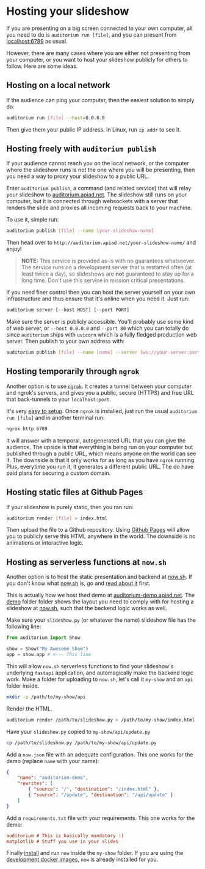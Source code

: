 # Hosting your slideshow

If you are presenting on a big screen connected to your own computer, all you need to do is
`auditorium run [file]`, and you can present from [localhost:6789](http://localhost:6789) as usual.

However, there are many cases where you are either not presenting from your computer, or you want
to host your slideshow publicly for others to follow. Here are some ideas.

## Hosting on a local network

If the audience can ping your computer, then the easiest solution to
simply do:

```bash
auditorium run [file] --host=0.0.0.0
```
Then give them your public IP address. In Linux, run `ip addr` to see it.

## Hosting freely with `auditorium publish`

If your audience cannot reach you on the local network, or the computer
where the slideshow runs is not the one where you will be presenting, then
you need a way to proxy your slideshow to a public URL.

Enter `auditorium publish`, a command (and related service) that will relay
your slideshow to [auditorium.apiad.net](http://auditorium.apiad.net).
The slideshow still runs on your computer, but it is connected through websockets
with a server that renders the slide and proxies all incoming requests back to your machine.

To use it, simple run:

```bash
auditorium publish [file] --name [your-slideshow-name]
```

Then head over to `http://auditorium.apiad.net/your-slideshow-name/` and enjoy!

> **NOTE:** This service is provided as-is with no guarantees whatsoever. The service runs
> on a development server that is restarted often (at least twice a day), so slideshows are **not** guaranteed to stay
> up for a long time. Don't use this service in mission critical presentations.

If you need finer control then you can host the server yourself on your own infrastructure
and thus ensure that it's online when you need it. Just run:

```bash
auditorium server [--host HOST] [--port PORT]
```

Make sure the server is publicly accessible. You'll probably use some kind of web server,
or `--host 0.0.0.0` and `--port 80` which you can totally do since `auditorium` ships
with `uvicorn` which is a fully fledged production web server.
Then publish to your own address with:

```bash
auditorium publish [file] --name [name] --server [ws://your-server:port] # or wss://
```

## Hosting temporarily through `ngrok`

Another option is to use [`ngrok`](https://ngrok.com/).
It creates a tunnel between your computer and ngrok's servers, and gives you a public, secure (HTTPS)
and free URL that back-tunnels to your `localhost:port`.

It's very [easy to setup](https://ngrok.com/docs). Once `ngrok` is installed, just run the
usual `auditorium run [file]` and in another terminal run:

```bash
ngrok http 6789
```

It will answer with a temporal, autogenerated URL that you can give the audience.
The upside is that everything is being run on your computer but published through a public
URL, which means anyone on the world can see it.
The downside is that it only works for as long as you have `ngrok` running.
Plus, everytime you run it, it generates a different public URL.
The do have paid plans for securing a custom domain.

## Hosting static files at Github Pages

If your slideshow is purely static, then you ran run:

```bash
auditorium render [file] > index.html
```

Then upload the file to a Github repository.
Using [Github Pages](https://pages.github.com/) will allow you to
publicly serve this HTML anywhere in the world.
The downside is no animations or interactive logic.

## Hosting as serverless functions at `now.sh`

Another option is to host the static presentation and backend at [now.sh](https://now.sh).
If you don't know what [now.sh](https://now.sh) is, go and [read about it](https://zeit.co/docs) first.

This is actually how we host thed demo at [auditorium-demo.apiad.net](https://auditorium-demo.apiad.net).
The [demo](https://github.com/apiad/auditorium/tree/master/demo) folder folder shows the layout you need to comply with for hosting a slideshow at [now.sh](https://now.sh), such that the backend logic works as well.

Make sure your `slideshow.py` (or whatever the name) slideshow file has the following line:

```python
from auditorium import Show

show = Show("My Awesome Show")
app = show.app # <--- This line
```

This will allow `now.sh` serverless functions to find your slideshow's underlying `fastapi` application, and automagically make the backend logic work. Make a folder for uploading to `now.sh`, let's call it `my-show` and an `api` folder inside.

```bash
mkdir -p /path/to/my-show/api
```

Render the HTML.

```bash
auditorium render /path/to/slideshow.py > /path/to/my-show/index.html
```

Have your `slideshow.py` copied to `my-show/api/update.py`

```bash
cp /path/to/slideshow.py /path/to/my-show/api/update.py
```

Add a `now.json` file with an adequate configuration. This one works for the demo (replace `name` with your name):

```json
{
    "name": "auditorium-demo",
    "rewrites": [
        { "source": "/", "destination": "/index.html" },
        { "source": "/update", "destination": "/api/update" }
    ]
}
```

Add a `requirements.txt` file with your requirements. This one works for the demo:

```ini
auditorium # This is basically mandatory :)
matplotlib # Stuff you use in your slides
```

Finally [install](https://zeit.co/docs#install-now-cli) and run `now` inside the `my-show` folder. If you are using the [development docker images](https://hub.docker.com/r/auditorium/auditorium-dev), `now` is already installed for you.
